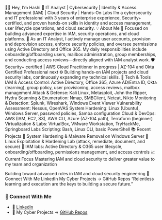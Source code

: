 👋🏽 Hey, I’m Hashi
🚀 IT Analyst | Cybersecurity | Identity & Access Management (IAM) | Cloud Security | Hands-On Labs
I’m a cybersecurity and IT professional with 3 years of enterprise experience, Security+ certified, and proven hands-on skills in identity and access management, user lifecycle operations, and cloud security.
💡 About Me
🎯 Focused on building advanced expertise in IAM, security operations, and cloud platforms.
💼 As an IT Analyst, I actively manage user accounts, provision and deprovision access, enforce security policies, and oversee permissions using Active Directory and Office 365. My daily responsibilities include onboarding/offboarding users, mailbox administration, group memberships, and conducting access reviews—directly aligned with IAM analyst work.
🛡️ Security+ certified | AWS Cloud Practitioner in progress | AZ-104 and Okta Certified Professional next
⚙️ Building hands-on IAM projects and cloud security labs, continuously expanding my technical skills.
🧰 Tech & Tools
IAM & Access Control: Active Directory, Office 365, Azure AD/Entra ID, Okta (learning), group policy, user provisioning, access reviews, mailbox management
Attack & Defense: Kali Linux, Metasploit, John the Ripper, Hydra
Scanning & Enumeration: Nmap, SMBClient, Netcat, Nikto
Monitoring & Detection: Splunk, Wireshark, Windows Event Viewer
Vulnerability Assessment: Nessus, OpenVAS
System Hardening: Linux (Ubuntu), Windows Server, password policies, Samba configuration
Cloud & DevOps: AWS (IAM, EC2, S3), AWS CLI, Azure (AZ-104 path), Terraform (beginner)
Virtualization & Labs: VirtualBox, VMware Workstation, TryHackMe, Springboard Labs
Scripting: Bash, Linux CLI, basic PowerShell
📚 Recent Projects
🔐 System Hardening & Malware Removal on Windows Server
🧱 Linux Exploitation & Hardening Lab (attack, remediate, document, and secure)
🔑 IAM labs: Active Directory & O365 user lifecycle, onboarding/offboarding, permissions management, and access controls
📈 Current Focus
Mastering IAM and cloud security to deliver greater value to my team and organization

Building toward advanced roles in IAM and cloud security engineering
🔗 Connect With Me
LinkedIn
My Cyber Projects → GitHub Repos
“Relentless learning and execution are the keys to building a secure future.”

### 🔗 Connect With Me
- 💼 [LinkedIn](https://www.linkedin.com/in/hashihashi/)  
- 🧠 My Cyber Projects → [GitHub Repos](https://github.com/Hashi-Git/Hashi-Git/edit/main/README.md)
  
  
